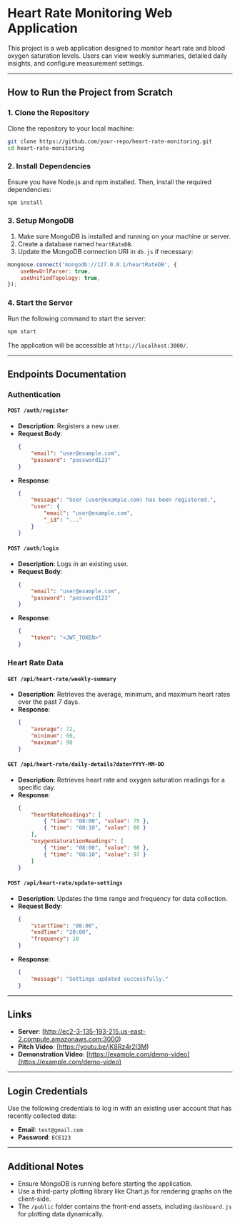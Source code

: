 # Heart Rate Monitoring Web Application

This project is a web application designed to monitor heart rate and blood oxygen saturation levels. Users can view weekly summaries, detailed daily insights, and configure measurement settings.

---

## **How to Run the Project from Scratch**

### **1. Clone the Repository**

Clone the repository to your local machine:
```bash
git clone https://github.com/your-repo/heart-rate-monitoring.git
cd heart-rate-monitoring
```

### **2. Install Dependencies**

Ensure you have Node.js and npm installed. Then, install the required dependencies:
```bash
npm install
```

### **3. Setup MongoDB**

1. Make sure MongoDB is installed and running on your machine or server.
2. Create a database named `heartRateDB`.
3. Update the MongoDB connection URI in `db.js` if necessary:
```javascript
mongoose.connect('mongodb://127.0.0.1/heartRateDB', {
    useNewUrlParser: true,
    useUnifiedTopology: true,
});
```

### **4. Start the Server**

Run the following command to start the server:
```bash
npm start
```

The application will be accessible at `http://localhost:3000/`.

---

## **Endpoints Documentation**

### **Authentication**

#### `POST /auth/register`
- **Description**: Registers a new user.
- **Request Body**:
  ```json
  {
      "email": "user@example.com",
      "password": "password123"
  }
  ```
- **Response**:
  ```json
  {
      "message": "User (user@example.com) has been registered.",
      "user": {
          "email": "user@example.com",
          "_id": "..."
      }
  }
  ```

#### `POST /auth/login`
- **Description**: Logs in an existing user.
- **Request Body**:
  ```json
  {
      "email": "user@example.com",
      "password": "password123"
  }
  ```
- **Response**:
  ```json
  {
      "token": "<JWT_TOKEN>"
  }
  ```

### **Heart Rate Data**

#### `GET /api/heart-rate/weekly-summary`
- **Description**: Retrieves the average, minimum, and maximum heart rates over the past 7 days.
- **Response**:
  ```json
  {
      "average": 72,
      "minimum": 60,
      "maximum": 90
  }
  ```

#### `GET /api/heart-rate/daily-details?date=YYYY-MM-DD`
- **Description**: Retrieves heart rate and oxygen saturation readings for a specific day.
- **Response**:
  ```json
  {
      "heartRateReadings": [
          { "time": "08:00", "value": 75 },
          { "time": "08:10", "value": 80 }
      ],
      "oxygenSaturationReadings": [
          { "time": "08:00", "value": 98 },
          { "time": "08:10", "value": 97 }
      ]
  }
  ```

#### `POST /api/heart-rate/update-settings`
- **Description**: Updates the time range and frequency for data collection.
- **Request Body**:
  ```json
  {
      "startTime": "08:00",
      "endTime": "20:00",
      "frequency": 10
  }
  ```
- **Response**:
  ```json
  {
      "message": "Settings updated successfully."
  }
  ```

---

## **Links**

- **Server**: [http://ec2-3-135-193-215.us-east-2.compute.amazonaws.com:3000)
- **Pitch Video**: [https://youtu.be/jK8Rz4r2I3M)
- **Demonstration Video**: [https://example.com/demo-video](https://example.com/demo-video)

---

## **Login Credentials**

Use the following credentials to log in with an existing user account that has recently collected data:

- **Email**: `test@gmail.com`
- **Password**: `ECE123`

---

## **Additional Notes**

- Ensure MongoDB is running before starting the application.
- Use a third-party plotting library like Chart.js for rendering graphs on the client-side.
- The `/public` folder contains the front-end assets, including `dashboard.js` for plotting data dynamically.

